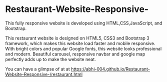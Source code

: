 # Restaurant-Website-Responsive-

This fully responsive website is developed using HTML,CSS,JavaScript, and Bootstrap.

This restaurant website is designed on HTML5, CSS3 and Bootstrap 3 framework, which makes this website load faster and mobile responsive. With bright colors and popular Google fonts, this website looks professional and modern. Beautiful carousel, responsive navbar and google map perfectly adds up to make the website neat.

You can have a glimpse of at at https://abhi-004.github.io/Restaurant-Website-Responsive-/restaurant.html
